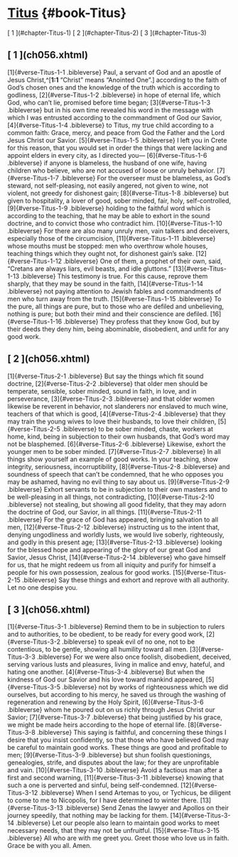 # [Titus](ch001.xhtml) {#book-Titus}

<div id="chapterlinks-Titus" class="chapterlinks">[&nbsp;1&nbsp;](#chapter-Titus-1) [&nbsp;2&nbsp;](#chapter-Titus-2) [&nbsp;3&nbsp;](#chapter-Titus-3) </div>

<h2 class="chaptertitle">[&nbsp;1&nbsp;](ch056.xhtml)<span><span id="chapter-Titus-1"></span></span></h2>
 
[1]{#verse-Titus-1-1 .bibleverse} Paul, a servant of God and an apostle of Jesus Christ,^[**1:1** “Christ” means “Anointed One”.] according to the faith of God’s chosen ones and the knowledge of the truth which is according to godliness, [2]{#verse-Titus-1-2 .bibleverse} in hope of eternal life, which God, who can’t lie, promised before time began; [3]{#verse-Titus-1-3 .bibleverse} but in his own time revealed his word in the message with which I was entrusted according to the commandment of God our Savior, [4]{#verse-Titus-1-4 .bibleverse} to Titus, my true child according to a common faith: Grace, mercy, and peace from God the Father and the Lord Jesus Christ our Savior.
[5]{#verse-Titus-1-5 .bibleverse} I left you in Crete for this reason, that you would set in order the things that were lacking and appoint elders in every city, as I directed you— [6]{#verse-Titus-1-6 .bibleverse} if anyone is blameless, the husband of one wife, having children who believe, who are not accused of loose or unruly behavior. [7]{#verse-Titus-1-7 .bibleverse} For the overseer must be blameless, as God’s steward, not self-pleasing, not easily angered, not given to wine, not violent, not greedy for dishonest gain; [8]{#verse-Titus-1-8 .bibleverse} but given to hospitality, a lover of good, sober minded, fair, holy, self-controlled, [9]{#verse-Titus-1-9 .bibleverse} holding to the faithful word which is according to the teaching, that he may be able to exhort in the sound doctrine, and to convict those who contradict him.
[10]{#verse-Titus-1-10 .bibleverse} For there are also many unruly men, vain talkers and deceivers, especially those of the circumcision, [11]{#verse-Titus-1-11 .bibleverse} whose mouths must be stopped: men who overthrow whole houses, teaching things which they ought not, for dishonest gain’s sake. [12]{#verse-Titus-1-12 .bibleverse} One of them, a prophet of their own, said, “Cretans are always liars, evil beasts, and idle gluttons.” [13]{#verse-Titus-1-13 .bibleverse} This testimony is true. For this cause, reprove them sharply, that they may be sound in the faith, [14]{#verse-Titus-1-14 .bibleverse} not paying attention to Jewish fables and commandments of men who turn away from the truth. [15]{#verse-Titus-1-15 .bibleverse} To the pure, all things are pure, but to those who are defiled and unbelieving, nothing is pure; but both their mind and their conscience are defiled. [16]{#verse-Titus-1-16 .bibleverse} They profess that they know God, but by their deeds they deny him, being abominable, disobedient, and unfit for any good work. 

<h2 class="chaptertitle">[&nbsp;2&nbsp;](ch056.xhtml)<span><span id="chapter-Titus-2"></span></span></h2>
 
[1]{#verse-Titus-2-1 .bibleverse} But say the things which fit sound doctrine, [2]{#verse-Titus-2-2 .bibleverse} that older men should be temperate, sensible, sober minded, sound in faith, in love, and in perseverance, [3]{#verse-Titus-2-3 .bibleverse} and that older women likewise be reverent in behavior, not slanderers nor enslaved to much wine, teachers of that which is good, [4]{#verse-Titus-2-4 .bibleverse} that they may train the young wives to love their husbands, to love their children, [5]{#verse-Titus-2-5 .bibleverse} to be sober minded, chaste, workers at home, kind, being in subjection to their own husbands, that God’s word may not be blasphemed. [6]{#verse-Titus-2-6 .bibleverse} Likewise, exhort the younger men to be sober minded. [7]{#verse-Titus-2-7 .bibleverse} In all things show yourself an example of good works. In your teaching, show integrity, seriousness, incorruptibility, [8]{#verse-Titus-2-8 .bibleverse} and soundness of speech that can’t be condemned, that he who opposes you may be ashamed, having no evil thing to say about us. [9]{#verse-Titus-2-9 .bibleverse} Exhort servants to be in subjection to their own masters and to be well-pleasing in all things, not contradicting, [10]{#verse-Titus-2-10 .bibleverse} not stealing, but showing all good fidelity, that they may adorn the doctrine of God, our Savior, in all things.
[11]{#verse-Titus-2-11 .bibleverse} For the grace of God has appeared, bringing salvation to all men, [12]{#verse-Titus-2-12 .bibleverse} instructing us to the intent that, denying ungodliness and worldly lusts, we would live soberly, righteously, and godly in this present age; [13]{#verse-Titus-2-13 .bibleverse} looking for the blessed hope and appearing of the glory of our great God and Savior, Jesus Christ, [14]{#verse-Titus-2-14 .bibleverse} who gave himself for us, that he might redeem us from all iniquity and purify for himself a people for his own possession, zealous for good works. [15]{#verse-Titus-2-15 .bibleverse} Say these things and exhort and reprove with all authority. Let no one despise you. 

<h2 class="chaptertitle">[&nbsp;3&nbsp;](ch056.xhtml)<span><span id="chapter-Titus-3"></span></span></h2>
 
[1]{#verse-Titus-3-1 .bibleverse} Remind them to be in subjection to rulers and to authorities, to be obedient, to be ready for every good work, [2]{#verse-Titus-3-2 .bibleverse} to speak evil of no one, not to be contentious, to be gentle, showing all humility toward all men. [3]{#verse-Titus-3-3 .bibleverse} For we were also once foolish, disobedient, deceived, serving various lusts and pleasures, living in malice and envy, hateful, and hating one another. [4]{#verse-Titus-3-4 .bibleverse} But when the kindness of God our Savior and his love toward mankind appeared, [5]{#verse-Titus-3-5 .bibleverse} not by works of righteousness which we did ourselves, but according to his mercy, he saved us through the washing of regeneration and renewing by the Holy Spirit, [6]{#verse-Titus-3-6 .bibleverse} whom he poured out on us richly through Jesus Christ our Savior; [7]{#verse-Titus-3-7 .bibleverse} that being justified by his grace, we might be made heirs according to the hope of eternal life.
[8]{#verse-Titus-3-8 .bibleverse} This saying is faithful, and concerning these things I desire that you insist confidently, so that those who have believed God may be careful to maintain good works. These things are good and profitable to men; [9]{#verse-Titus-3-9 .bibleverse} but shun foolish questionings, genealogies, strife, and disputes about the law; for they are unprofitable and vain. [10]{#verse-Titus-3-10 .bibleverse} Avoid a factious man after a first and second warning, [11]{#verse-Titus-3-11 .bibleverse} knowing that such a one is perverted and sinful, being self-condemned.
[12]{#verse-Titus-3-12 .bibleverse} When I send Artemas to you, or Tychicus, be diligent to come to me to Nicopolis, for I have determined to winter there. [13]{#verse-Titus-3-13 .bibleverse} Send Zenas the lawyer and Apollos on their journey speedily, that nothing may be lacking for them. [14]{#verse-Titus-3-14 .bibleverse} Let our people also learn to maintain good works to meet necessary needs, that they may not be unfruitful. [15]{#verse-Titus-3-15 .bibleverse} All who are with me greet you. Greet those who love us in faith. Grace be with you all. Amen. 